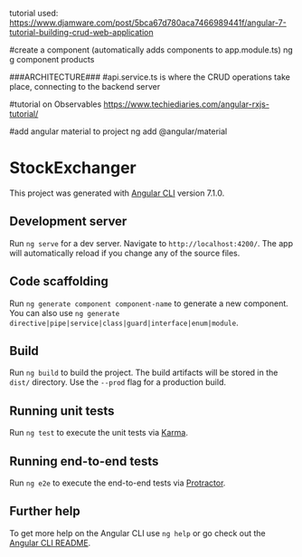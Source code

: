 tutorial used:
https://www.djamware.com/post/5bca67d780aca7466989441f/angular-7-tutorial-building-crud-web-application


#create a component (automatically adds components to app.module.ts)
ng g component products


###ARCHITECTURE###
#api.service.ts is where the CRUD operations take place, connecting to the backend server


#tutorial on Observables
https://www.techiediaries.com/angular-rxjs-tutorial/


#add angular material to project 
ng add @angular/material




# StockExchanger

This project was generated with [Angular CLI](https://github.com/angular/angular-cli) version 7.1.0.

## Development server

Run `ng serve` for a dev server. Navigate to `http://localhost:4200/`. The app will automatically reload if you change any of the source files.

## Code scaffolding

Run `ng generate component component-name` to generate a new component. You can also use `ng generate directive|pipe|service|class|guard|interface|enum|module`.

## Build

Run `ng build` to build the project. The build artifacts will be stored in the `dist/` directory. Use the `--prod` flag for a production build.

## Running unit tests

Run `ng test` to execute the unit tests via [Karma](https://karma-runner.github.io).

## Running end-to-end tests

Run `ng e2e` to execute the end-to-end tests via [Protractor](http://www.protractortest.org/).

## Further help

To get more help on the Angular CLI use `ng help` or go check out the [Angular CLI README](https://github.com/angular/angular-cli/blob/master/README.md).

